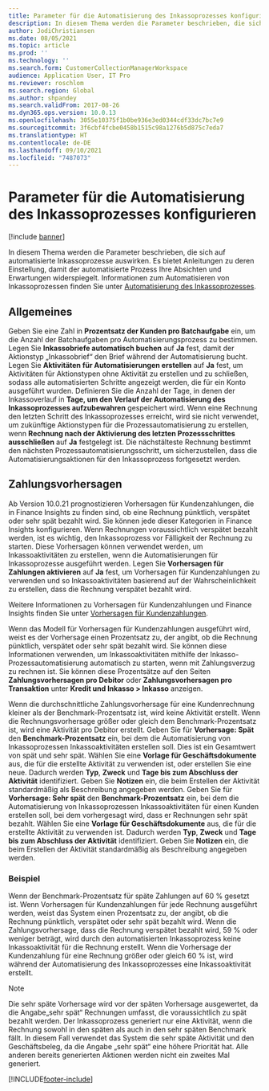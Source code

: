 ```yaml
---
title: Parameter für die Automatisierung des Inkassoprozesses konfigurieren
description: In diesem Thema werden die Parameter beschrieben, die sich auf automatisierte Inkassoprozesse auswirken. Es bietet Anleitungen zu deren Einstellung, damit der automatisierte Prozess Ihre Absichten und Erwartungen widerspiegelt.
author: JodiChristiansen
ms.date: 08/05/2021
ms.topic: article
ms.prod: ''
ms.technology: ''
ms.search.form: CustomerCollectionManagerWorkspace
audience: Application User, IT Pro
ms.reviewer: roschlom
ms.search.region: Global
ms.author: shpandey
ms.search.validFrom: 2017-08-26
ms.dyn365.ops.version: 10.0.13
ms.openlocfilehash: 3055e10375f1b0be936e3ed0344cdf33dc7bc7e9
ms.sourcegitcommit: 3f6cbf4fcbe0458b1515c98a1276b5d875c7eda7
ms.translationtype: HT
ms.contentlocale: de-DE
ms.lasthandoff: 09/10/2021
ms.locfileid: "7487073"
---
```

# <a name="configure-parameters-for-collection-process-automation"></a>Parameter für die Automatisierung des Inkassoprozesses konfigurieren

[!include [banner](../includes/banner.md)]

In diesem Thema werden die Parameter beschrieben, die sich auf automatisierte Inkassoprozesse auswirken. Es bietet Anleitungen zu deren Einstellung, damit der automatisierte Prozess Ihre Absichten und Erwartungen widerspiegelt. Informationen zum Automatisieren von Inkassoprozessen finden Sie unter [Automatisierung des Inkassoprozesses](collections-process-automate.md).

## <a name="general"></a>Allgemeines
Geben Sie eine Zahl in **Prozentsatz der Kunden pro Batchaufgabe** ein, um die Anzahl der Batchaufgaben pro Automatisierungsprozess zu bestimmen. Legen Sie **Inkassobriefe automatisch buchen** auf **Ja** fest, damit der Aktionstyp „Inkassobrief“ den Brief während der Automatisierung bucht. Legen Sie **Aktivitäten für Automatisierungen erstellen** auf **Ja** fest, um Aktivitäten für Aktionstypen ohne Aktivität zu erstellen und zu schließen, sodass alle automatisierten Schritte angezeigt werden, die für ein Konto ausgeführt wurden. Definieren Sie die Anzahl der Tage, in denen der Inkassoverlauf in **Tage, um den Verlauf der Automatisierung des Inkassoprozesses aufzubewahren** gespeichert wird. Wenn eine Rechnung den letzten Schritt des Inkassoprozesses erreicht, wird sie nicht verwendet, um zukünftige Aktionstypen für die Prozessautomatisierung zu erstellen, wenn **Rechnung nach der Aktivierung des letzten Prozessschrittes ausschließen** auf **Ja** festgelegt ist. Die nächstälteste Rechnung bestimmt den nächsten Prozessautomatisierungsschritt, um sicherzustellen, dass die Automatisierungsaktionen für den Inkassoprozess fortgesetzt werden. 

## <a name="payment-predictions"></a>Zahlungsvorhersagen
Ab Version 10.0.21 prognostizieren Vorhersagen für Kundenzahlungen, die in Finance Insights zu finden sind, ob eine Rechnung pünktlich, verspätet oder sehr spät bezahlt wird. Sie können jede dieser Kategorien in Finance Insights konfigurieren. Wenn Rechnungen voraussichtlich verspätet bezahlt werden, ist es wichtig, den Inkassoprozess vor Fälligkeit der Rechnung zu starten. Diese Vorhersagen können verwendet werden, um Inkassoaktivitäten zu erstellen, wenn die Automatisierungen für Inkassoprozesse ausgeführt werden. Legen Sie **Vorhersagen für Zahlungen aktivieren** auf **Ja** fest, um Vorhersagen für Kundenzahlungen zu verwenden und so Inkassoaktivitäten basierend auf der Wahrscheinlichkeit zu erstellen, dass die Rechnung verspätet bezahlt wird. 

Weitere Informationen zu Vorhersagen für Kundenzahlungen und Finance Insights finden Sie unter [Vorhersagen für Kundenzahlungen](payment-insights-overview.md).

Wenn das Modell für Vorhersagen für Kundenzahlungen ausgeführt wird, weist es der Vorhersage einen Prozentsatz zu, der angibt, ob die Rechnung pünktlich, verspätet oder sehr spät bezahlt wird. Sie können diese Informationen verwenden, um Inkassoaktivitäten mithilfe der Inkasso-Prozessautomatisierung automatisch zu starten, wenn mit Zahlungsverzug zu rechnen ist. Sie können diese Prozentsätze auf den Seiten **Zahlungsvorhersagen pro Debitor** oder **Zahlungsvorhersagen pro Transaktion** unter **Kredit und Inkasso > Inkasso** anzeigen. 

Wenn die durchschnittliche Zahlungsvorhersage für eine Kundenrechnung kleiner als der Benchmark-Prozentsatz ist, wird keine Aktivität erstellt. Wenn die Rechnungsvorhersage größer oder gleich dem Benchmark-Prozentsatz ist, wird eine Aktivität pro Debitor erstellt. Geben Sie für **Vorhersage: Spät** den **Benchmark-Prozentsatz** ein, bei dem die Automatisierung von Inkassoprozessen Inkassoaktivitäten erstellen soll. Dies ist ein Gesamtwert von spät und sehr spät. Wählen Sie eine **Vorlage für Geschäftsdokumente** aus, die für die erstellte Aktivität zu verwenden ist, oder erstellen Sie eine neue. Dadurch werden **Typ**, **Zweck** und **Tage bis zum Abschluss der Aktivität** identifiziert. Geben Sie **Notizen** ein, die beim Erstellen der Aktivität standardmäßig als Beschreibung angegeben werden. Geben Sie für **Vorhersage: Sehr spät** den **Benchmark-Prozentsatz** ein, bei dem die Automatisierung von Inkassoprozessen Inkassoaktivitäten für einen Kunden erstellen soll, bei dem vorhergesagt wird, dass er Rechnungen sehr spät bezahlt. Wählen Sie eine **Vorlage für Geschäftsdokumente** aus, die für die erstellte Aktivität zu verwenden ist. Dadurch werden **Typ**, **Zweck** und **Tage bis zum Abschluss der Aktivität** identifiziert. Geben Sie **Notizen** ein, die beim Erstellen der Aktivität standardmäßig als Beschreibung angegeben werden. 

### <a name="example"></a>Beispiel
Wenn der Benchmark-Prozentsatz für späte Zahlungen auf 60 % gesetzt ist. Wenn Vorhersagen für Kundenzahlungen für jede Rechnung ausgeführt werden, weist das System einen Prozentsatz zu, der angibt, ob die Rechnung pünktlich, verspätet oder sehr spät bezahlt wird. Wenn die Zahlungsvorhersage, dass die Rechnung verspätet bezahlt wird, 59 % oder weniger beträgt, wird durch den automatisierten Inkassoprozess keine Inkassoaktivität für die Rechnung erstellt. Wenn die Vorhersage der Kundenzahlung für eine Rechnung größer oder gleich 60 % ist, wird während der Automatisierung des Inkassoprozesses eine Inkassoaktivität erstellt. 

> [!NOTE]
> Die sehr späte Vorhersage wird vor der späten Vorhersage ausgewertet, da die Angabe„sehr spät“ Rechnungen umfasst, die voraussichtlich zu spät bezahlt werden. Der Inkassoprozess generiert nur eine Aktivität, wenn die Rechnung sowohl in den späten als auch in den sehr späten Benchmark fällt. In diesem Fall verwendet das System die sehr späte Aktivität und den Geschäftsbeleg, da die Angabe „sehr spät“ eine höhere Priorität hat. Alle anderen bereits generierten Aktionen werden nicht ein zweites Mal generiert.

[!INCLUDE[footer-include](../../includes/footer-banner.md)]
